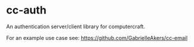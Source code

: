# cc-auth

An authentication server/client library for computercraft.

For an example use case see: https://github.com/GabrielleAkers/cc-email
